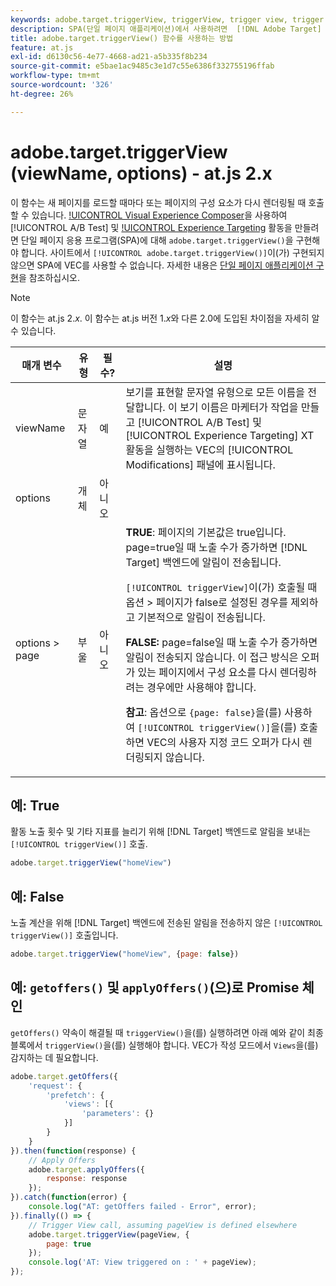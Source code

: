 ```yaml
---
keywords: adobe.target.triggerView, triggerView, trigger view, trigger view, at.js, functions, function, viewName, viewname, view name, view name, adobe.target.triggerView1
description: SPA(단일 페이지 애플리케이션)에서 사용하려면  [!DNL Adobe Target] at.js JavaScript 라이브러리에 대해 adobe.target.triggerView() 함수를 사용하십시오. (at.js 2.x)
title: adobe.target.triggerView() 함수를 사용하는 방법
feature: at.js
exl-id: d6130c56-4e77-4668-ad21-a5b335f8b234
source-git-commit: e5bae1ac9485c3e1d7c55e6386f332755196ffab
workflow-type: tm+mt
source-wordcount: '326'
ht-degree: 26%

---
```


# adobe.target.triggerView (viewName, options) - at.js 2.x

이 함수는 새 페이지를 로드할 때마다 또는 페이지의 구성 요소가 다시 렌더링될 때 호출할 수 있습니다. [!UICONTROL Visual Experience Composer](VEC)을 사용하여 [!UICONTROL A/B Test] 및 [!UICONTROL Experience Targeting](XT) 활동을 만들려면 단일 페이지 응용 프로그램(SPA)에 대해 `adobe.target.triggerView()`을 구현해야 합니다. 사이트에서 `[!UICONTROL adobe.target.triggerView()]`이(가) 구현되지 않으면 SPA에 VEC를 사용할 수 없습니다. 자세한 내용은 [단일 페이지 애플리케이션 구현](/help/dev/implement/client-side/atjs/how-to-deployatjs/target-atjs-single-page-application.md)을 참조하십시오.

>[!NOTE]
>
>이 함수는 at.js 2.*x*. 이 함수는 at.js 버전 1.*x*&#x200B;와 다른 2.0에 도입된 차이점을 자세히 알 수 있습니다.

| 매개 변수 | 유형 | 필수? | 설명 |
| --- | --- | --- | --- |
| viewName | 문자열 | 예 | 보기를 표현할 문자열 유형으로 모든 이름을 전달합니다. 이 보기 이름은 마케터가 작업을 만들고 [!UICONTROL A/B Test] 및 [!UICONTROL Experience Targeting] XT 활동을 실행하는 VEC의 [!UICONTROL Modifications] 패널에 표시됩니다. |
| options | 개체 | 아니오 |  |
| options > page | 부울 | 아니오 | **TRUE**: 페이지의 기본값은 true입니다. page=true일 때 노출 수가 증가하면 [!DNL Target] 백엔드에 알림이 전송됩니다.<P>`[!UICONTROL triggerView]`이(가) 호출될 때 옵션 > 페이지가 false로 설정된 경우를 제외하고 기본적으로 알림이 전송됩니다.<P>**FALSE:** page=false일 때 노출 수가 증가하면 알림이 전송되지 않습니다. 이 접근 방식은 오퍼가 있는 페이지에서 구성 요소를 다시 렌더링하려는 경우에만 사용해야 합니다.<P>**참고**: 옵션으로 `{page: false}`을(를) 사용하여 `[!UICONTROL triggerView()]`을(를) 호출하면 VEC의 사용자 지정 코드 오퍼가 다시 렌더링되지 않습니다. |

## 예: True

활동 노출 횟수 및 기타 지표를 늘리기 위해 [!DNL Target] 백엔드로 알림을 보내는 `[!UICONTROL triggerView()]` 호출.

```javascript {line-numbers="true"}
adobe.target.triggerView("homeView")
```

## 예: False

노출 계산을 위해 [!DNL Target] 백엔드에 전송된 알림을 전송하지 않은 `[!UICONTROL triggerView()]` 호출입니다.

```javascript {line-numbers="true"}
adobe.target.triggerView("homeView", {page: false})
```

## 예: `getoffers()` 및 `applyOffers()`(으)로 Promise 체인

`getOffers()` 약속이 해결될 때 `triggerView()`을(를) 실행하려면 아래 예와 같이 최종 블록에서 `triggerView()`을(를) 실행해야 합니다. VEC가 작성 모드에서 `Views`을(를) 감지하는 데 필요합니다.

```javascript {line-numbers="true"}
adobe.target.getOffers({
    'request': {
        'prefetch': {
            'views': [{
                'parameters': {}
            }]
        }
    }
}).then(function(response) {
    // Apply Offers
    adobe.target.applyOffers({
        response: response
    });
}).catch(function(error) {
    console.log("AT: getOffers failed - Error", error);
}).finally(() => {
    // Trigger View call, assuming pageView is defined elsewhere
    adobe.target.triggerView(pageView, {
        page: true
    });
    console.log('AT: View triggered on : ' + pageView);
});
```
